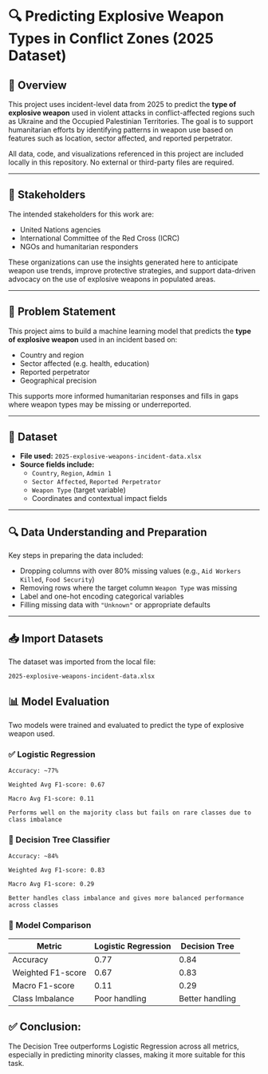 # 🔍 Predicting Explosive Weapon Types in Conflict Zones (2025 Dataset)

## 📘 Overview

This project uses incident-level data from 2025 to predict the **type of explosive weapon** used in violent attacks in conflict-affected regions such as Ukraine and the Occupied Palestinian Territories. The goal is to support humanitarian efforts by identifying patterns in weapon use based on features such as location, sector affected, and reported perpetrator.

All data, code, and visualizations referenced in this project are included locally in this repository. No external or third-party files are required.

---

## 👥 Stakeholders

The intended stakeholders for this work are:
- United Nations agencies
- International Committee of the Red Cross (ICRC)
- NGOs and humanitarian responders

These organizations can use the insights generated here to anticipate weapon use trends, improve protective strategies, and support data-driven advocacy on the use of explosive weapons in populated areas.

---

## 🎯 Problem Statement

This project aims to build a machine learning model that predicts the **type of explosive weapon** used in an incident based on:
- Country and region
- Sector affected (e.g. health, education)
- Reported perpetrator
- Geographical precision

This supports more informed humanitarian responses and fills in gaps where weapon types may be missing or underreported.

---

## 📂 Dataset

- **File used:** `2025-explosive-weapons-incident-data.xlsx`
- **Source fields include:**
  - `Country`, `Region`, `Admin 1`
  - `Sector Affected`, `Reported Perpetrator`
  - `Weapon Type` (target variable)
  - Coordinates and contextual impact fields

---

## 🔍 Data Understanding and Preparation

Key steps in preparing the data included:
- Dropping columns with over 80% missing values (e.g., `Aid Workers Killed`, `Food Security`)
- Removing rows where the target column `Weapon Type` was missing
- Label and one-hot encoding categorical variables
- Filling missing data with `"Unknown"` or appropriate defaults

---

## 📥 Import Datasets

The dataset was imported from the local file:

```plaintext
2025-explosive-weapons-incident-data.xlsx
```


## 📊 Model Evaluation

Two models were trained and evaluated to predict the type of explosive weapon used.
### ✅ Logistic Regression

    Accuracy: ~77%

    Weighted Avg F1-score: 0.67

    Macro Avg F1-score: 0.11

    Performs well on the majority class but fails on rare classes due to class imbalance

### 🌲 Decision Tree Classifier

    Accuracy: ~84%

    Weighted Avg F1-score: 0.83

    Macro Avg F1-score: 0.29

    Better handles class imbalance and gives more balanced performance across classes

### 🔁 Model Comparison

|Metric                       |Logistic Regression                |Decision Tree     |
|-----------------------------|-----------------------------------|------------------|
|Accuracy                     |       0.77	                      | 0.84             |
|Weighted F1-score            |   0.67           	              | 0.83             |
|Macro F1-score               |	     0.11	                      | 0.29             |
|Class Imbalance           	  |   Poor handling	                  | Better handling  |

## ✅ Conclusion:
The Decision Tree outperforms Logistic Regression across all metrics, especially in predicting minority classes, making it more suitable for this task.